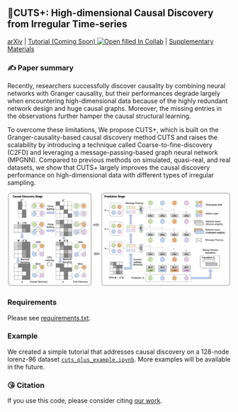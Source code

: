 
## 🎄CUTS+: High-dimensional Causal Discovery from Irregular Time-series
[arXiv](https://arxiv.org/abs/2305.05890) | [Tutorial (Coming Soon) ![Open filled In Collab](https://colab.research.google.com/assets/colab-badge.svg)](https://colab.research.google.com/) | [Supplementary Materials](CUTS_Plus/github_files/CUTS_Plus_Supp_ver1214.pdf) 


### ✍️ Paper summary

Recently, researchers successfully discover causality by combining neural networks with Granger causality, but their performances degrade largely when encountering high-dimensional data because of the highly redundant network design and huge causal graphs. Moreover, the missing entries in the observations further hamper the causal structural learning. 

To overcome these limitations, We propose CUTS+, which is built on the Granger-causality-based causal discovery method CUTS and raises the scalability by introducing a technique called Coarse-to-fine-discovery (C2FD) and leveraging a message-passing-based graph neural network (MPGNN). Compared to previous methods on simulated, quasi-real, and real datasets, we show that CUTS+ largely improves the causal discovery performance on high-dimensional data with different types of irregular sampling.

<center><img src="../CUTS_Plus/github_files/arch.png" width="800px"></center>


### Requirements

Please see [requirements.txt](requirements.txt).

### Example

We created a simple tutorial that addresses causal discovery on a 128-node lorenz-96 dataset [`cuts_plus_example.ipynb`](../CUTS_Plus/cuts_plus_example.ipynb). More examples will be available in the future.


### 😘 Citation
If you use this code, please consider citing [our work](https://arxiv.org/abs/2305.05890).